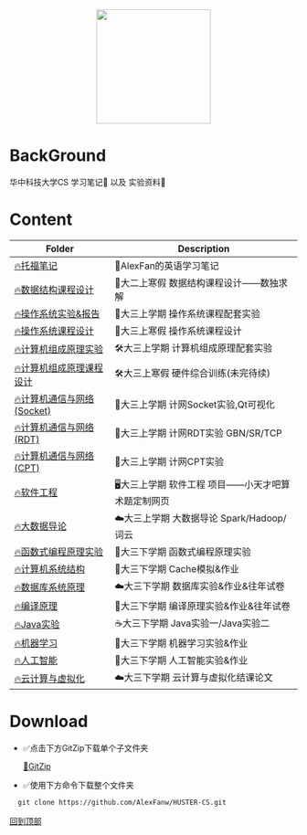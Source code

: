 <div align = center>
<img src="https://alexfanblog.oss-cn-beijing.aliyuncs.com/2020/04/21/hust.jpg" width="" height="200"/>
</div>

# BackGround

华中科技大学CS 学习笔记💯  以及 实验资料💾

# Content

| Folder      | Description            |
| ----------- | ---------------------- |
| [🔥托福笔记](./Toefl) | 📒AlexFan的英语学习笔记 |
| [🔥数据结构课程设计](./数据结构课程设计) | 🌲大二上寒假 数据结构课程设计——数独求解 |
| [🔥操作系统实验&报告](./操作系统实验) | 🔧大三上学期 操作系统课程配套实验 |
| [🔥操作系统课程设计](./操作系统课程设计) | 🔧大三上寒假 操作系统课程设计 |
| [🔥计算机组成原理实验](./计算机组成原理实验) | 🛠大三上学期 计算机组成原理配套实验 |
| [🔥计算机组成原理课程设计](./计算机组成原理课程设计) | 🛠大三上寒假 硬件综合训练(未完待续) |
| [🔥计算机通信与网络(Socket)](./计算机通信与网络（Socket编程）) | 🦴大三上学期 计网Socket实验,Qt可视化 |
| [🔥计算机通信与网络(RDT)](./计算机通信与网络（可靠数据传输协议设计）) | :muscle:大三上学期 计网RDT实验 GBN/SR/TCP |
| [🔥计算机通信与网络(CPT)](./计算机通信与网络（基于CPT的组网实验）) | :round_pushpin:大三上学期 计网CPT实验 |
| [🔥软件工程](./软件工程) | 🖥大三上学期 软件工程 项目——小天才吧算术题定制网页 |
| [🔥大数据导论](./大数据导论) | ☁️大三上学期 大数据导论 Spark/Hadoop/词云  |
| [🔥函数式编程原理实验](./函数式编程原理实验) | 🤖️大三下学期 函数式编程原理实验 |
| [🔥计算机系统结构](./计算机系统结构) | 🔧大三下学期 Cache模拟&作业 |
| [🔥数据库系统原理](./数据库系统原理) | ☁️大三下学期 数据库实验&作业&往年试卷 |
| [🔥编译原理](./编译原理) | 🔧大三下学期 编译原理实验&作业&往年试卷 |
| [🔥Java实验](./Java实验) | ☕️大三下学期 Java实验一/Java实验二 |
| [🔥机器学习](./机器学习) | 🤖️大三下学期 机器学习实验&作业 |
| [🔥人工智能](./人工智能) | 🤖️大三下学期 人工智能实验&作业 |
| [🔥云计算与虚拟化](./云计算与虚拟化) | ☁️大三下学期 云计算与虚拟化结课论文 |






# Download

* ✅点击下方GitZip下载单个子文件夹

    [📁GitZip](http://kinolien.github.io/gitzip/)

* ✅使用下方命令下载整个文件夹

```markdown
  git clone https://github.com/AlexFanw/HUSTER-CS.git
```







[回到顶部](#readme)